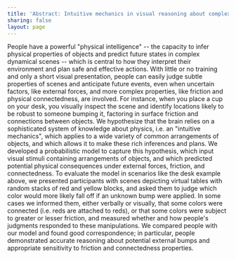 ```yaml
---
title: 'Abstract: Intuitive mechanics in visual reasoning about complex scenes with unknown forces'
sharing: false
layout: page
---
```


People have a powerful "physical intelligence" -- the capacity to
infer physical properties of objects and predict future states in
complex dynamical scenes -- which is central to how they interpret
their environment and plan safe and effective actions. With little or
no training and only a short visual presentation, people can easily
judge subtle properties of scenes and anticipate future events, even
when uncertain factors, like external forces, and more complex
properties, like friction and physical connectedness, are
involved. For instance, when you place a cup on your desk, you
visually inspect the scene and identify locations likely to be robust
to someone bumping it, factoring in surface friction and connections
between objects. We hypothesize that the brain relies on a
sophisticated system of knowledge about physics, i.e. an "intuitive
mechanics", which applies to a wide variety of common arrangements of
objects, and which allows it to make these rich inferences and
plans. We developed a probabilistic model to capture this hypothesis,
which input visual stimuli containing arrangements of objects, and
which predicted potential physical consequences under external forces,
friction, and connectedness. To evaluate the model in scenarios like
the desk example above, we presented participants with scenes
depicting virtual tables with random stacks of red and yellow blocks,
and asked them to judge which color would more likely fall off if an
unknown bump were applied. In some cases we informed them, either
verbally or visually, that some colors were connected (i.e. reds are
attached to reds), or that some colors were subject to greater or
lesser friction, and measured whether and how people's judgments
responded to these manipulations. We compared people with our model
and found good correspondence; in particular, people demonstrated
accurate reasoning about potential external bumps and appropriate
sensitivity to friction and connectedness properties.
